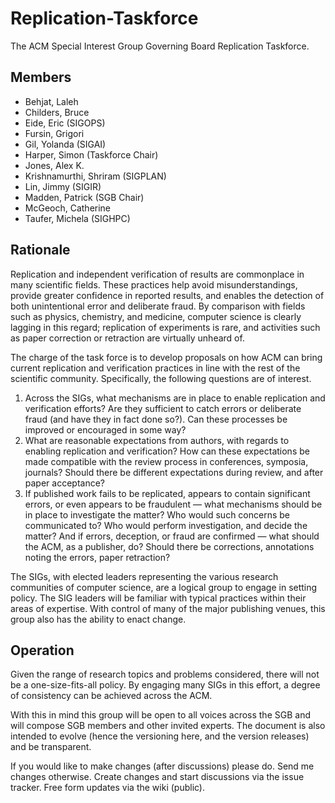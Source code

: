 # Replication-Taskforce
The ACM Special Interest Group Governing Board Replication Taskforce.

## Members
- Behjat, Laleh
- Childers, Bruce
- Eide, Eric (SIGOPS)
- Fursin, Grigori
- Gil, Yolanda (SIGAI)
- Harper, Simon (Taskforce Chair)
- Jones, Alex K.
- Krishnamurthi, Shriram (SIGPLAN)
- Lin, Jimmy (SIGIR)
- Madden, Patrick (SGB Chair)
- McGeoch, Catherine
- Taufer, Michela (SIGHPC)

## Rationale
Replication and independent verification of results are commonplace in many scientific fields.  These practices help avoid misunderstandings, provide greater confidence in reported results, and enables the detection of both unintentional error and deliberate fraud.  By comparison with fields such as physics, chemistry, and medicine, computer science is clearly lagging in this regard; replication of experiments is rare, and activities such as paper correction or retraction are virtually unheard of.

The charge of the task force is to develop proposals on how ACM can bring current replication and verification practices in line with the rest of the scientific community.  Specifically, the following questions are of interest.

1. Across the SIGs, what mechanisms are in place to enable replication and verification efforts?  Are they sufficient to catch errors or deliberate fraud (and have they in fact done so?).  Can these processes be improved or encouraged in some way?
1. What are reasonable expectations from authors, with regards to enabling replication and verification?  How can these expectations be made compatible with the review process in conferences, symposia, journals?  Should there be different expectations during review, and after paper acceptance?
1. If published work fails to be replicated, appears to contain significant errors, or even appears to be fraudulent — what mechanisms should be in place to investigate the matter?  Who would such concerns be communicated to?  Who would perform investigation, and decide the matter?  And if errors, deception, or fraud are confirmed — what should the ACM, as a publisher, do?  Should there be corrections, annotations noting the errors, paper retraction?

The SIGs, with elected leaders representing the various research communities of computer science, are a logical group to engage in setting policy.   The SIG leaders will be familiar with typical practices within their areas of expertise.   With control of many of the major publishing venues, this group also has the ability to enact change.

## Operation
Given the range of research topics and problems considered, there will not be a one-size-fits-all policy.  By engaging many SIGs in this effort, a degree of consistency can be achieved across the ACM.

With this in mind this group will be open to all voices across the SGB and will compose SGB members and other invited experts. The document is also intended to evolve (hence the versioning here, and the version releases) and be transparent.

If you would like to make changes (after discussions) please do. Send me changes otherwise. Create changes and start discussions via the issue tracker. Free form updates via the wiki (public).


